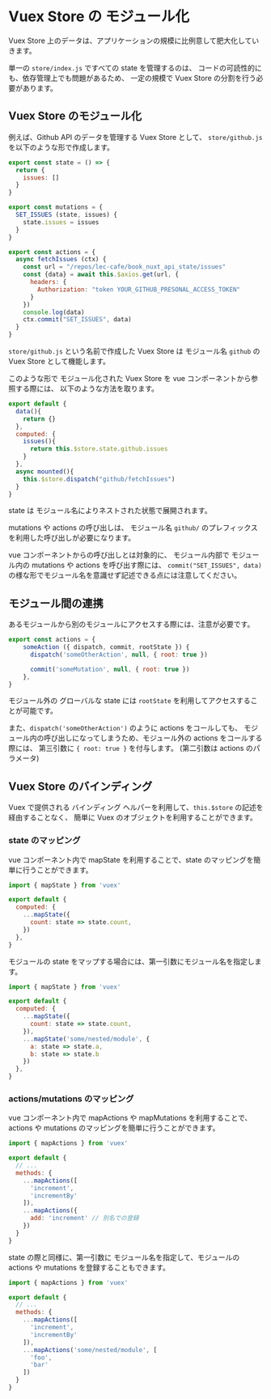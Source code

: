 # Vuex Store の モジュール化

Vuex Store 上のデータは、アプリケーションの規模に比例意して肥大化していきます。

単一の `store/index.js` ですべての state を管理するのは、
コードの可読性的にも、依存管理上でも問題があるため、
一定の規模で Vuex Store の分割を行う必要があります。

## Vuex Store のモジュール化

例えば、Github API のデータを管理する Vuex Store として、
`store/github.js` を以下のような形で作成します。

```js
export const state = () => {
  return {
    issues: []
  }
}

export const mutations = {
  SET_ISSUES (state, issues) {
    state.issues = issues
  }
}

export const actions = {
  async fetchIssues (ctx) {
    const url = "/repos/lec-cafe/book_nuxt_api_state/issues"
    const {data} = await this.$axios.get(url, {
      headers: {
        Authorization: "token YOUR_GITHUB_PRESONAL_ACCESS_TOKEN"
      }
    })
    console.log(data)
    ctx.commit("SET_ISSUES", data)
  }
}
```

`store/github.js` という名前で作成した Vuex Store は 
モジュール名 `github` の Vuex Store として機能します。

このような形で モジュール化された Vuex Store を vue コンポーネントから参照する際には、
以下のような方法を取ります。

```js
export default {
  data(){
    return {}
  },
  computed: {
    issues(){
      return this.$store.state.github.issues
    }
  },
  async mounted(){
    this.$store.dispatch("github/fetchIssues")
  }
}
```

state は モジュール名によりネストされた状態で展開されます。

mutations や actions の呼び出しは、 モジュール名 `github/` のプレフィックスを利用した呼び出しが必要になります。

vue コンポーネントからの呼び出しとは対象的に、
モジュール内部で モジュール内の mutations や actions を呼び出す際には、
`commit("SET_ISSUES", data)` の様な形でモジュール名を意識せず記述できる点には注意してください。

## モジュール間の連携

あるモジュールから別のモジュールにアクセスする際には、注意が必要です。

```js
export const actions = {
    someAction ({ dispatch, commit, rootState }) {
      dispatch('someOtherAction', null, { root: true }) 

      commit('someMutation', null, { root: true })
    },
}
```

モジュール外の グローバルな state には `rootState` を利用してアクセスすることが可能です。

また、`dispatch('someOtherAction')` のように actions をコールしても、
モジュール内の呼び出しになってしまうため、モジュール外の actions をコールする際には、
第三引数に `{ root: true }` を付与します。
(第二引数は actions のパラメータ)

## Vuex Store のバインディング

Vuex で提供される バインディング ヘルパーを利用して、`this.$store` の記述を経由することなく、
簡単に Vuex のオブジェクトを利用することができます。

### state のマッピング

vue コンポーネント内で mapState を利用することで、state のマッピングを簡単に行うことができます。

```js
import { mapState } from 'vuex'

export default {
  computed: {
    ...mapState({
      count: state => state.count,
    })    
  },
}
```

モジュールの state をマップする場合には、第一引数にモジュール名を指定します。

```js
import { mapState } from 'vuex'

export default {
  computed: {
    ...mapState({
      count: state => state.count,
    }),
    ...mapState('some/nested/module', {
      a: state => state.a,
      b: state => state.b
    })        
  },
}
```

### actions/mutations のマッピング

vue コンポーネント内で mapActions や mapMutations を利用することで、actions や mutations  のマッピングを簡単に行うことができます。

```js
import { mapActions } from 'vuex'

export default {
  // ...
  methods: {
    ...mapActions([
      'increment', 
      'incrementBy' 
    ]),
    ...mapActions({
      add: 'increment' // 別名での登録
    })
  }
}
```

state の際と同様に、第一引数に モジュール名を指定して、モジュールの actions や mutations を登録することもできます。

```js
import { mapActions } from 'vuex'

export default {
  // ...
  methods: {
    ...mapActions([
      'increment', 
      'incrementBy' 
    ]),
    ...mapActions('some/nested/module', [
      'foo',
      'bar' 
    ])
  }
}
```
